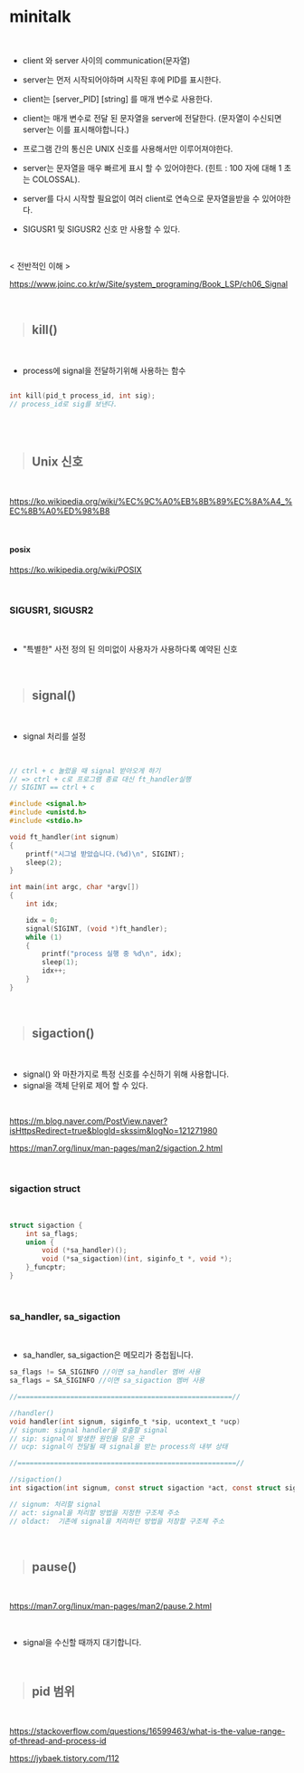 # minitalk

<br/>

- client 와 server 사이의 communication(문자열)


- server는 먼저 시작되어야하며 시작된 후에 PID를 표시한다.


- client는 [server_PID] [string] 를 매개 변수로 사용한다.


- client는 매개 변수로 전달 된 문자열을 server에 전달한다.
    (문자열이 수신되면 server는 이를 표시해야합니다.)
    
- 프로그램 간의 통신은 UNIX 신호를 사용해서만 이루어져야한다.


- server는 문자열을 매우 빠르게 표시 할 수 있어야한다.
    (힌트 : 100 자에 대해 1 초는 COLOSSAL).
    
- server를 다시 시작할 필요없이 여러 client로 연속으로 문자열을받을 수 있어야한다.


- SIGUSR1 및 SIGUSR2 신호 만 사용할 수 있다.

<br/>

< 전반적인 이해 >

<https://www.joinc.co.kr/w/Site/system_programing/Book_LSP/ch06_Signal>

<br/>

> ## kill()

<br/>

- process에 signal을 전달하기위해 사용하는 함수

```c

int kill(pid_t process_id, int sig);
// process_id로 sig를 보낸다.

```

<br/>


<br/>

> ## Unix 신호

<br/>

<https://ko.wikipedia.org/wiki/%EC%9C%A0%EB%8B%89%EC%8A%A4_%EC%8B%A0%ED%98%B8>

<br/>

#### posix

<https://ko.wikipedia.org/wiki/POSIX>

<br/>

### SIGUSR1, SIGUSR2

<br/>

- "특별한" 사전 정의 된 의미없이 사용자가 사용하다록 예약된 신호

<br/>

> ## signal()

<br/>

- signal 처리를 설정

<br/>

```c
// ctrl + c 눌렀을 때 signal 받아오게 하기
// => ctrl + c로 프로그램 종료 대신 ft_handler실행
// SIGINT == ctrl + c

#include <signal.h>
#include <unistd.h>
#include <stdio.h>

void ft_handler(int signum)
{
    printf("시그널 받았습니다.(%d)\n", SIGINT);
    sleep(2);
}

int main(int argc, char *argv[])
{
    int idx;

    idx = 0;
    signal(SIGINT, (void *)ft_handler);
    while (1)
    {
        printf("process 실행 중 %d\n", idx);
        sleep(1);
        idx++;
    }
}

```

<br/>

> ## sigaction()

<br/>

- signal() 와 마찬가지로 특정 신호를 수신하기 위해 사용합니다.
- signal을 객체 단위로 제어 할 수 있다.

<br/>

<https://m.blog.naver.com/PostView.naver?isHttpsRedirect=true&blogId=skssim&logNo=121271980>

<https://man7.org/linux/man-pages/man2/sigaction.2.html>

<br/>

### sigaction struct

<br/>

```c
struct sigaction {
    int sa_flags;
    union {
        void (*sa_handler)(); 
        void (*sa_sigaction)(int, siginfo_t *, void *);
    }_funcptr;
}
```

<br/>

### sa_handler, sa_sigaction

<br/>

- sa_handler, sa_sigaction은 메모리가 중첩됩니다.

```c
sa_flags != SA_SIGINFO //이면 sa_handler 멤버 사용
sa_flags = SA_SIGINFO //이면 sa_sigaction 멤버 사용

//=====================================================//

//handler()
void handler(int signum, siginfo_t *sip, ucontext_t *ucp)
// signum: signal handler을 호출할 signal
// sip: signal이 발생한 원인을 담은 곳
// ucp: signal이 전달될 때 signal을 받는 process의 내부 상태

//======================================================//

//sigaction()
int sigaction(int signum, const struct sigaction *act, const struct sigaction *oldact)

// signum: 처리할 signal
// act: signal을 처리할 방법을 지정한 구조체 주소
// oldact:  기존에 signal을 처리하던 방법을 저장할 구조체 주소

```

<br/>

> ## pause()

<br/>

<https://man7.org/linux/man-pages/man2/pause.2.html>

<br/>

- signal을 수신할 때까지 대기합니다.

<br/>

> ## pid 범위

<br/>

<https://stackoverflow.com/questions/16599463/what-is-the-value-range-of-thread-and-process-id>

<https://jybaek.tistory.com/112>

<br/>
